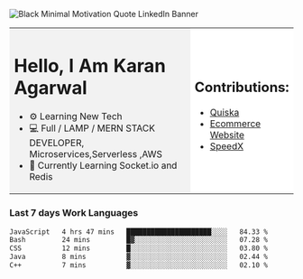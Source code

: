 <!-- ![20230107_223458 (1)-01](https://user-images.githubusercontent.com/85556603/212357966-4002f7aa-471b-4b3c-923d-f2b0d543cad5.jpeg) -->

![Black Minimal Motivation Quote LinkedIn Banner](https://github.com/KKA-0/KKA-0/assets/85556603/9f91eebb-d624-46aa-95a9-936d4ae8eaa6)



<table>
  <tr>
    <td style="width: 70%; background-color: #f2f2f2;">
      <h1>Hello, I Am Karan Agarwal</h1>
      <ul>
        <li>⚙ Learning New Tech</li>
        <li>💻 Full / LAMP / MERN STACK DEVELOPER, Microservices,Serverless ,AWS</li>
        <li>🙌 Currently Learning Socket.io and Redis</li>  
      </ul>
    </td>
    <td style="width: 30%; background-color: #ffffff;">
      <h2>Contributions:</h2>
      <ul>
        <li><a href="https://github.com/KKA-0/Quiska">Quiska</a></li>
         <li><a href="https://agarwal-handloom.web.app/">Ecommerce Website</a></li>
         <li><a href="https://github.com/Linkin143/SpeedX">SpeedX</a></li>
      </ul>
    </td>
  </tr>
</table>



<h3>Last 7 days Work Languages </h3> 
     
<!--START_SECTION:waka-->

```txt
JavaScript   4 hrs 47 mins   █████████████████████░░░░   84.33 %
Bash         24 mins         █▓░░░░░░░░░░░░░░░░░░░░░░░   07.28 %
CSS          12 mins         █░░░░░░░░░░░░░░░░░░░░░░░░   03.80 %
Java         8 mins          ▓░░░░░░░░░░░░░░░░░░░░░░░░   02.44 %
C++          7 mins          ▓░░░░░░░░░░░░░░░░░░░░░░░░   02.10 %
```

<!--END_SECTION:waka-->

